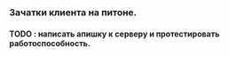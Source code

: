 ### Зачатки клиента на питоне. 

#### TODO : написать апишку к серверу и протестировать работоспособность.